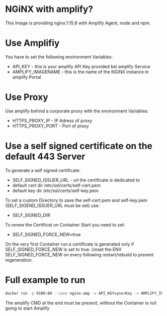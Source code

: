 # NGiNX with amplify?

This Image is providing nginx:1.15.9 with Amplify Agent, node and npm. 

# Use Amplifiy

You have to set the following environment Variables:

* API_KEY  - this is your amplify API Key provided bei amplify Service
* AMPLIFY_IMAGENAME - this is the name of the NGiNX instance in amplify Portal


# Use Proxy

Use amplify behind a corporate proxy with the environment Variables:

* HTTPS_PROXY_IP - IP Adress of proxy
* HTTPS_PROXY_PORT - Port of proxy

# Use a self signed certificate on the default 443 Server

To generate a self signed certificate:

* SELF_SIGNED_ISSUER_URL - url the certificate is dedicated to
* default cert dir /etc/ssl/certs/self-cert.pem 
* default key dir /etc/ssl/certs/self-key.pem 

To set a custom Directory to save the self-cert.pem and self-key.pem (SELF_SIGEND_ISSUER_URL must be set) use:

* SELF_SIGNED_DIR

To renew the Certificat on Container Start you need to set:

* SELF_SIGNED_FORCE_NEW=true

On the very first Container run a certificate is generated only if SELF_SIGNED_FORCE_NEW is set to true. Unset the ENV SELF_SIGNED_FORCE_NEW on every following restart/rebuild to prevent regeneration.

# Full example to run

```bash
docker run -p 9100:80 --name nginx-amp -e API_KEY=yourKey -e AMPLIFY_IMAGENAME=nginx_with_amp -e HTTPS_PROXY_IP=yourProxyIp -e HTTPS_PROXY_PORT=yourProxyPort -e SELF_SIGNED_FORCE_NEW=true -e SELF_SIGNED_ISSUER_URL=example.com -e -e SELF_SIGNED_DIR=/var/www/certs visionflyer/nginx-amp amplify
```

The amplify CMD at the end must be present, without the Container is not going to start Amplify
